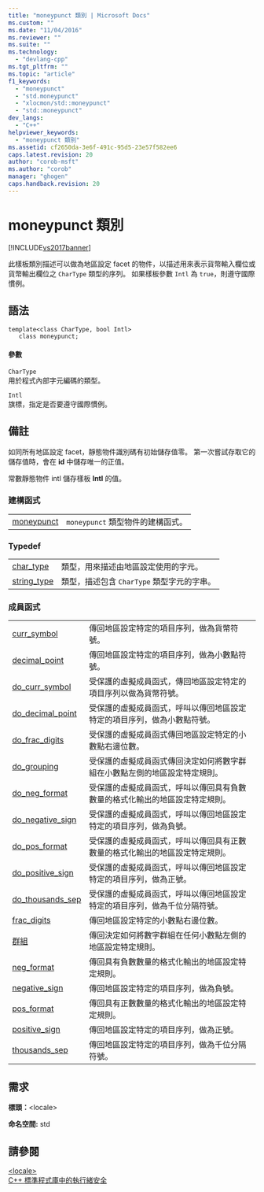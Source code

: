 ```yaml
---
title: "moneypunct 類別 | Microsoft Docs"
ms.custom: ""
ms.date: "11/04/2016"
ms.reviewer: ""
ms.suite: ""
ms.technology: 
  - "devlang-cpp"
ms.tgt_pltfrm: ""
ms.topic: "article"
f1_keywords: 
  - "moneypunct"
  - "std.moneypunct"
  - "xlocmon/std::moneypunct"
  - "std::moneypunct"
dev_langs: 
  - "C++"
helpviewer_keywords: 
  - "moneypunct 類別"
ms.assetid: cf2650da-3e6f-491c-95d5-23e57f582ee6
caps.latest.revision: 20
author: "corob-msft"
ms.author: "corob"
manager: "ghogen"
caps.handback.revision: 20
---
```

# moneypunct 類別
[!INCLUDE[vs2017banner](../assembler/inline/includes/vs2017banner.md)]

此樣板類別描述可以做為地區設定 facet 的物件，以描述用來表示貨幣輸入欄位或貨幣輸出欄位之 `CharType` 類型的序列。  如果樣板參數 `Intl` 為 `true`，則遵守國際慣例。  
  
## 語法  
  
```  
template<class CharType, bool Intl>   
   class moneypunct;  
```  
  
#### 參數  
 `CharType`  
 用於程式內部字元編碼的類型。  
  
 `Intl`  
 旗標，指定是否要遵守國際慣例。  
  
## 備註  
 如同所有地區設定 facet，靜態物件識別碼有初始儲存值零。  第一次嘗試存取它的儲存值時，會在 **id** 中儲存唯一的正值。  
  
 常數靜態物件 intl 儲存樣板 **Intl** 的值。  
  
### 建構函式  
  
|||  
|-|-|  
|[moneypunct](../Topic/moneypunct::moneypunct.md)|`moneypunct` 類型物件的建構函式。|  
  
### Typedef  
  
|||  
|-|-|  
|[char\_type](../Topic/moneypunct::char_type.md)|類型，用來描述由地區設定使用的字元。|  
|[string\_type](../Topic/moneypunct::string_type.md)|類型，描述包含 `CharType` 類型字元的字串。|  
  
### 成員函式  
  
|||  
|-|-|  
|[curr\_symbol](../Topic/moneypunct::curr_symbol.md)|傳回地區設定特定的項目序列，做為貨幣符號。|  
|[decimal\_point](../Topic/moneypunct::decimal_point.md)|傳回地區設定特定的項目序列，做為小數點符號。|  
|[do\_curr\_symbol](../Topic/moneypunct::do_curr_symbol.md)|受保護的虛擬成員函式，傳回地區設定特定的項目序列以做為貨幣符號。|  
|[do\_decimal\_point](../Topic/moneypunct::do_decimal_point.md)|受保護的虛擬成員函式，呼叫以傳回地區設定特定的項目序列，做為小數點符號。|  
|[do\_frac\_digits](../Topic/moneypunct::do_frac_digits.md)|受保護的虛擬成員函式傳回地區設定特定的小數點右邊位數。|  
|[do\_grouping](../Topic/moneypunct::do_grouping.md)|受保護的虛擬成員函式傳回決定如何將數字群組在小數點左側的地區設定特定規則。|  
|[do\_neg\_format](../Topic/moneypunct::do_neg_format.md)|受保護的虛擬成員函式，呼叫以傳回具有負數數量的格式化輸出的地區設定特定規則。|  
|[do\_negative\_sign](../Topic/moneypunct::do_negative_sign.md)|受保護的虛擬成員函式，呼叫以傳回地區設定特定的項目序列，做為負號。|  
|[do\_pos\_format](../Topic/moneypunct::do_pos_format.md)|受保護的虛擬成員函式，呼叫以傳回具有正數數量的格式化輸出的地區設定特定規則。|  
|[do\_positive\_sign](../Topic/moneypunct::do_positive_sign.md)|受保護的虛擬成員函式，呼叫以傳回地區設定特定的項目序列，做為正號。|  
|[do\_thousands\_sep](../Topic/moneypunct::do_thousands_sep.md)|受保護的虛擬成員函式，呼叫以傳回地區設定特定的項目序列，做為千位分隔符號。|  
|[frac\_digits](../Topic/moneypunct::frac_digits.md)|傳回地區設定特定的小數點右邊位數。|  
|[群組](../Topic/moneypunct::grouping.md)|傳回決定如何將數字群組在任何小數點左側的地區設定特定規則。|  
|[neg\_format](../Topic/moneypunct::neg_format.md)|傳回具有負數數量的格式化輸出的地區設定特定規則。|  
|[negative\_sign](../Topic/moneypunct::negative_sign.md)|傳回地區設定特定的項目序列，做為負號。|  
|[pos\_format](../Topic/moneypunct::pos_format.md)|傳回具有正數數量的格式化輸出的地區設定特定規則。|  
|[positive\_sign](../Topic/moneypunct::positive_sign.md)|傳回地區設定特定的項目序列，做為正號。|  
|[thousands\_sep](../Topic/moneypunct::thousands_sep.md)|傳回地區設定特定的項目序列，做為千位分隔符號。|  
  
## 需求  
 **標頭：**\<locale\>  
  
 **命名空間:** std  
  
## 請參閱  
 [\<locale\>](../standard-library/locale.md)   
 [C\+\+ 標準程式庫中的執行緒安全](../standard-library/thread-safety-in-the-cpp-standard-library.md)